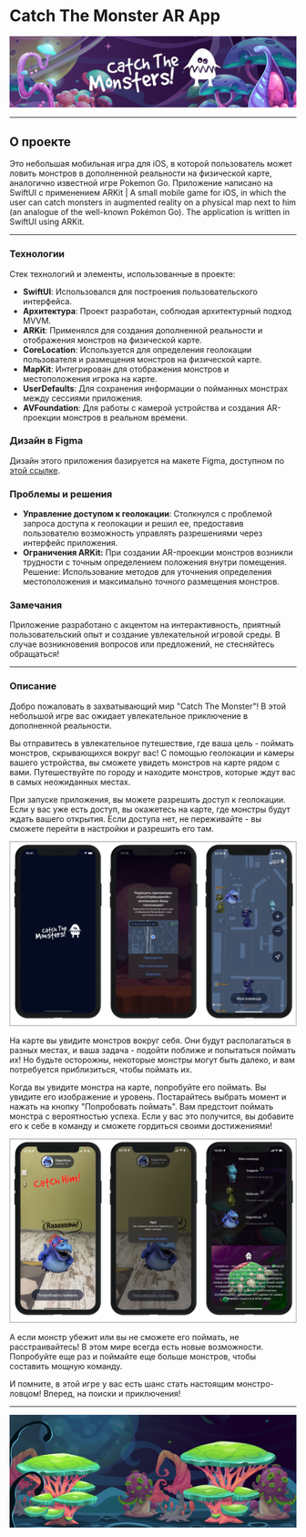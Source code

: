 # Catch The Monster AR App

![Alt-текст](https://github.com/Ka4aH4uk/catch-the-monster-ar-app/blob/master/banner.png?raw=true)

____

## О проекте

Это небольшая мобильная игра для iOS, в которой пользователь может ловить монстров в дополненной реальности на физической карте, аналогично известной игре Pokemon Go. Приложение написано на SwiftUI с применением ARKit | A small mobile game for iOS, in which the user can catch monsters in augmented reality on a physical map next to him (an analogue of the well-known Pokémon Go). The application is written in SwiftUI using ARKit.

____

### Технологии

Стек технологий и элементы, использованные в проекте:

- **SwiftUI**: Использовался для построения пользовательского интерфейса.
- **Архитектура**: Проект разработан, соблюдая архитектурный подход MVVM.
- **ARKit**: Применялся для создания дополненной реальности и отображения монстров на физической карте.
- **CoreLocation**: Используется для определения геолокации пользователя и размещения монстров на физической карте.
- **MapKit**: Интегрирован для отображения монстров и местоположения игрока на карте.
- **UserDefaults**: Для сохранения информации о пойманных монстрах между сессиями приложения.
- **AVFoundation**: Для работы с камерой устройства и создания AR-проекции монстров в реальном времени.

### Дизайн в Figma

Дизайн этого приложения базируется на макете Figma, доступном по [этой ссылке](https://www.figma.com/file/sJOYVgkgYGglM0kwlSUXoR/%D0%94%D0%B8%D0%B7%D0%B0%D0%B9%D0%BD-%D0%BF%D1%80%D0%B8%D0%BB%D0%BE%D0%B6%D0%B5%D0%BD%D0%B8%D0%B9-%D0%B4%D0%BB%D1%8F-%D0%B4%D0%B8%D0%BF%D0%BB%D0%BE%D0%BC%D0%BD%D1%8B%D1%85-%D0%BF%D1%80%D0%BE%D0%B5%D0%BA%D1%82%D0%BE%D0%B2?node-id=23%3A848&mode=dev). 

### Проблемы и решения

- **Управление доступом к геолокации**: Столкнулся с проблемой запроса доступа к геолокации и решил ее, предоставив пользователю возможность управлять разрешениями через интерфейс приложения.
- **Ограничения ARKit:** При создании AR-проекции монстров возникли трудности с точным определением положения внутри помещения. Решение: Использование методов для уточнения определения местоположения и максимально точного размещения монстров.


### Замечания

Приложение разработано с акцентом на интерактивность, приятный пользовательский опыт и создание увлекательной игровой среды. В случае возникновения вопросов или предложений, не стесняйтесь обращаться!

_____

### Описание

Добро пожаловать в захватывающий мир "Catch The Monster"! В этой небольшой игре вас ожидает увлекательное приключение в дополненной реальности.

Вы отправитесь в увлекательное путешествие, где ваша цель - поймать монстров, скрывающихся вокруг вас! С помощью геолокации и камеры вашего устройства, вы сможете увидеть монстров на карте рядом с вами. Путешествуйте по городу и находите монстров, которые ждут вас в самых неожиданных местах.

При запуске приложения, вы можете разрешить доступ к геолокации. Если у вас уже есть доступ, вы окажетесь на карте, где монстры будут ждать вашего открытия. Если доступа нет, не переживайте - вы сможете перейти в настройки и разрешить его там.

<img src="https://github.com/Ka4aH4uk/catch-the-monster-ar-app/blob/master/catchTheMonsterScreenshot1.png?raw=true"> 

На карте вы увидите монстров вокруг себя. Они будут располагаться в разных местах, и ваша задача - подойти поближе и попытаться поймать их! Но будьте осторожны, некоторые монстры могут быть далеко, и вам потребуется приблизиться, чтобы поймать их.

Когда вы увидите монстра на карте, попробуйте его поймать. Вы увидите его изображение и уровень. Постарайтесь выбрать момент и нажать на кнопку "Попробовать поймать". Вам предстоит поймать монстра с вероятностью успеха. Если у вас это получится, вы добавите его к себе в команду и сможете гордиться своими достижениями!

<img src="https://github.com/Ka4aH4uk/catch-the-monster-ar-app/blob/master/catchTheMonsterScreenshot2.png?raw=true"> 

А если монстр убежит или вы не сможете его поймать, не расстраивайтесь! В этом мире всегда есть новые возможности. Попробуйте еще раз и поймайте еще больше монстров, чтобы составить мощную команду.

И помните, в этой игре у вас есть шанс стать настоящим монстро-ловцом! Вперед, на поиски и приключения!

____


![Alt-текст](https://github.com/Ka4aH4uk/catch-the-monster-ar-app/blob/master/banner2.png?raw=true)
